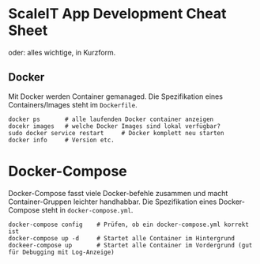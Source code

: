 # ScaleIT App Development Cheat Sheet

oder: alles wichtige, in Kurzform.

## Docker

Mit Docker werden Container gemanaged.
Die Spezifikation eines Containers/Images steht im ```Dockerfile```.  

    docker ps       # alle laufenden Docker container anzeigen
    docekr images   # welche Docker Images sind lokal verfügbar?
    sudo docker service restart     # Docker komplett neu starten
    docker info     # Version etc.
    
 # Docker-Compose
 
 Docker-Compose fasst viele Docker-befehle zusammen und macht Container-Gruppen leichter handhabbar.
 Die Spezifikation eines Docker-Compose steht in ```docker-compose.yml```.  

    docker-compose config    # Prüfen, ob ein docker-compose.yml korrekt ist
    docker-compose up -d     # Startet alle Container im Hintergrund
    dockeer-compose up       # Startet alle Container im Vordergrund (gut für Debugging mit Log-Anzeige)
    
 
